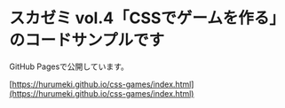 # スカゼミ vol.4「CSSでゲームを作る」のコードサンプルです

GitHub Pagesで公開しています。

[https://hurumeki.github.io/css-games/index.html](https://hurumeki.github.io/css-games/index.html)
